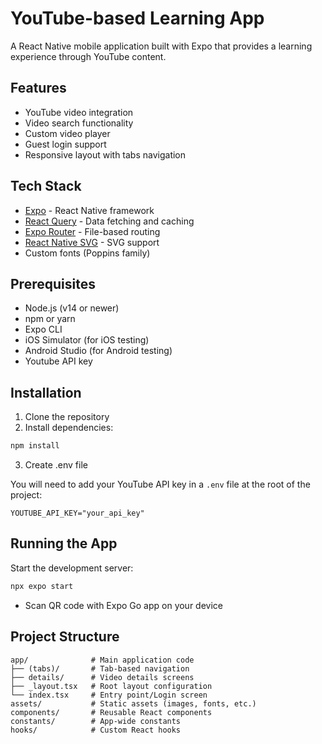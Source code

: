# YouTube-based Learning App

A React Native mobile application built with Expo that provides a learning experience through YouTube content.

## Features

- YouTube video integration
- Video search functionality
- Custom video player
- Guest login support
- Responsive layout with tabs navigation

## Tech Stack

- [Expo](https://expo.dev/) - React Native framework
- [React Query](https://tanstack.com/query/latest) - Data fetching and caching
- [Expo Router](https://docs.expo.dev/routing/introduction/) - File-based routing
- [React Native SVG](https://github.com/react-native-svg/react-native-svg) - SVG support
- Custom fonts (Poppins family)

## Prerequisites

- Node.js (v14 or newer)
- npm or yarn
- Expo CLI
- iOS Simulator (for iOS testing)
- Android Studio (for Android testing)
- Youtube API key

## Installation

1. Clone the repository
2. Install dependencies:

```sh
npm install
```

3. Create .env file

You will need to add your YouTube API key in a `.env` file at the root of the project:

```
YOUTUBE_API_KEY="your_api_key"
```

## Running the App

Start the development server:

```sh
npx expo start
```

- Scan QR code with Expo Go app on your device

## Project Structure

```
app/              # Main application code
├── (tabs)/       # Tab-based navigation
├── details/      # Video details screens
├── _layout.tsx   # Root layout configuration
└── index.tsx     # Entry point/Login screen
assets/           # Static assets (images, fonts, etc.)
components/       # Reusable React components
constants/        # App-wide constants
hooks/            # Custom React hooks
```
